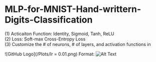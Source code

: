 # MLP-for-MNIST-Hand-writtern-Digits-Classification
(1) Acticaiton Function: Identity, Sigmoid, Tanh, ReLU  
(2) Loss: Soft-max Cross-Entropy Loss  
(3) Customize the # of neurons, # of layers, and activation functions in  

![GitHub Logo](/Plots/lr = 0.01.png)
Format: ![Alt Text](url)
